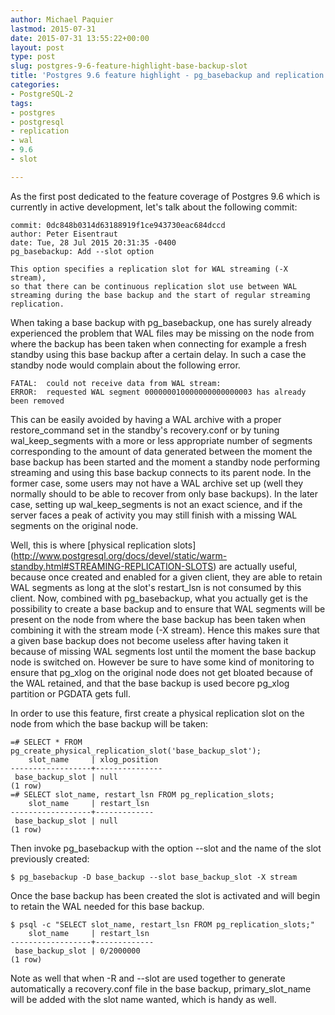 ```yaml
---
author: Michael Paquier
lastmod: 2015-07-31
date: 2015-07-31 13:55:22+00:00
layout: post
type: post
slug: postgres-9-6-feature-highlight-base-backup-slot
title: 'Postgres 9.6 feature highlight - pg_basebackup and replication slots'
categories:
- PostgreSQL-2
tags:
- postgres
- postgresql
- replication
- wal
- 9.6
- slot

---
```


As the first post dedicated to the feature coverage of Postgres 9.6 which
is currently in active development, let's talk about the following commit:

    commit: 0dc848b0314d63188919f1ce943730eac684dccd
    author: Peter Eisentraut
    date: Tue, 28 Jul 2015 20:31:35 -0400
    pg_basebackup: Add --slot option

    This option specifies a replication slot for WAL streaming (-X stream),
    so that there can be continuous replication slot use between WAL
    streaming during the base backup and the start of regular streaming
    replication.

When taking a base backup with pg\_basebackup, one has surely already
experienced the problem that WAL files may be missing on the node from
where the backup has been taken when connecting for example a fresh standby
using this base backup after a certain delay. In such a case the standby node
would complain about the following error.

    FATAL:  could not receive data from WAL stream:
    ERROR:  requested WAL segment 000000010000000000000003 has already been removed

This can be easily avoided by having a WAL archive with a proper
restore\_command set in the standby's recovery.conf or by tuning
wal\_keep\_segments with a more or less appropriate number of segments
corresponding to the amount of data generated between the moment the
base backup has been started and the moment a standby node performing
streaming and using this base backup connects to its parent node. In the
former case, some users may not have a WAL archive set up (well they
normally should to be able to recover from only base backups). In the
later case, setting up wal\_keep\_segments is not an exact science, and
if the server faces a peak of activity you may still finish with a
missing WAL segments on the original node.

Well, this is where [physical replication slots]
(http://www.postgresql.org/docs/devel/static/warm-standby.html#STREAMING-REPLICATION-SLOTS)
are actually useful, because once created and enabled for a given client,
they are able to retain WAL segments as long at the slot's restart\_lsn
is not consumed by this client. Now, combined with pg\_basebackup, what
you actually get is the possibility to create a base backup and to ensure
that WAL segments will be present on the node from where the base backup
has been taken when combining it with the stream mode (-X stream). Hence
this makes sure that a given base backup does not become useless after
having taken it because of missing WAL segments lost until the moment the
base backup node is switched on. However be sure to have some kind of
monitoring to ensure that pg\_xlog on the original node does not get bloated
because of the WAL retained, and that the base backup is used becore
pg\_xlog partition or PGDATA gets full.

In order to use this feature, first create a physical replication slot
on the node from which the base backup will be taken:

    =# SELECT * FROM pg_create_physical_replication_slot('base_backup_slot');
        slot_name     | xlog_position
    ------------------+---------------
     base_backup_slot | null
    (1 row)
    =# SELECT slot_name, restart_lsn FROM pg_replication_slots;
        slot_name     | restart_lsn
    ------------------+-------------
     base_backup_slot | null
    (1 row)

Then invoke pg\_basebackup with the option --slot and the name of the slot
previously created:

    $ pg_basebackup -D base_backup --slot base_backup_slot -X stream

Once the base backup has been created the slot is activated and will begin
to retain the WAL needed for this base backup.

    $ psql -c "SELECT slot_name, restart_lsn FROM pg_replication_slots;"
        slot_name     | restart_lsn
    ------------------+-------------
     base_backup_slot | 0/2000000
    (1 row)

Note as well that when -R and --slot are used together to generate
automatically a recovery.conf file in the base backup,
primary\_slot\_name will be added with the slot name wanted, which is
handy as well.

